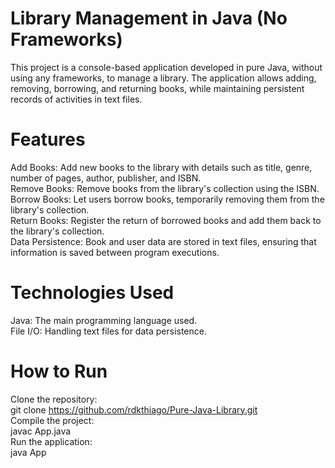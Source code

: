 # Library Management in Java (No Frameworks)
This project is a console-based application developed in pure Java, without using any frameworks, to manage a library. The application allows adding, removing, borrowing, and returning books, while maintaining persistent records of activities in text files.

# Features
Add Books: Add new books to the library with details such as title, genre, number of pages, author, publisher, and ISBN. <br>
Remove Books: Remove books from the library's collection using the ISBN. <br>
Borrow Books: Let users borrow books, temporarily removing them from the library's collection. <br>
Return Books: Register the return of borrowed books and add them back to the library's collection. <br>
Data Persistence: Book and user data are stored in text files, ensuring that information is saved between program executions. <br>

# Technologies Used
Java: The main programming language used. <br>
File I/O: Handling text files for data persistence.

# How to Run
Clone the repository: <br>
git clone https://github.com/rdkthiago/Pure-Java-Library.git <br>
Compile the project: <br>
javac App.java <br>
Run the application: <br>
java App
